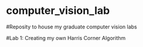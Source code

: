 # computer_vision_lab

#Reposity to house my graduate computer vision labs

#Lab 1: Creating my own Harris Corner Algorithm 